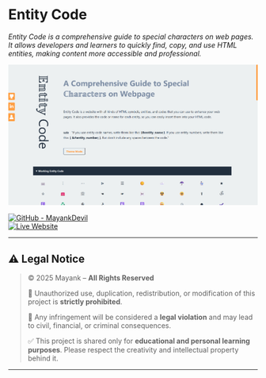 # Entity Code  

_Entity Code is a comprehensive guide to special characters on web pages. It allows developers and learners to quickly find, copy, and use HTML entities, making content more accessible and professional._  

![EntityCode Home](./public/img/EntityCode.png "EntityCode Home")  

[![GitHub - MayankDevil](https://img.shields.io/badge/Visit%20Profile-181717?style=for-the-badge&logo=github&logoColor=white)](https://github.com/MayankDevil)  
[![Live Website](https://img.shields.io/badge/Live%20Demo-00C853?style=for-the-badge&logo=google-chrome&logoColor=white)](https://mayankdevil.github.io/EntityCode/)  

---

## ⚠️ Legal Notice  

> © 2025 Mayank – **All Rights Reserved**  
>
> 🚫 Unauthorized use, duplication, redistribution, or modification of this project is **strictly prohibited**.  
>
> 🛑 Any infringement will be considered a **legal violation** and may lead to civil, financial, or criminal consequences.  
>
> ✅ This project is shared only for **educational and personal learning purposes**. Please respect the creativity and intellectual property behind it.  

---